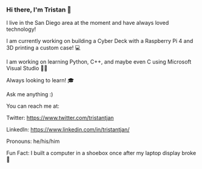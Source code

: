 ### Hi there, I'm Tristan 👋

I live in the San Diego area at the moment and have always loved technology! 


I am currently working on building a Cyber Deck with a Raspberry Pi 4 and 3D printing a custom case! 💻

I am working on learning Python, C++, and maybe even C using Microsoft Visual Studio 👩‍💻

Always looking to learn! 🎓

Ask me anything :)

You can reach me at:

Twitter: https://www.twitter.com/tristantjan

LinkedIn: https://www.linkedin.com/in/tristantjan/

Pronouns: he/his/him

Fun Fact: I built a computer in a shoebox once after my laptop display broke 👞
<!--
**TristanTjan/tristantjan** is a ✨ _special_ ✨ repository because its `README.md` (this file) appears on your GitHub profile.

Here are some ideas to get you started:

- 🔭 I’m currently working on ...
- 🌱 I’m currently learning ...
- 👯 I’m looking to collaborate on ...
- 🤔 I’m looking for help with ...
- 💬 Ask me about ...
- 📫 How to reach me: ...
- 😄 Pronouns: ...
- ⚡ Fun fact: ...
-->
